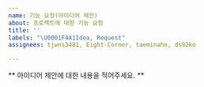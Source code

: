 ```yaml
---
name: 기능 요청(아이디어 제안)
about: 프로젝트에 대한 기능 요청
title: ''
labels: "\U0001F4A1Idea, Request"
assignees: tjwns3481, Eight-Corner, taeminahn, ds92ko

---
```


** 아이디어 제안에 대한 내용을 적어주세요. **
